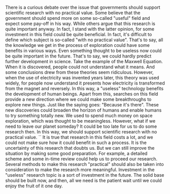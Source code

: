 There is a curious debate over the issue that governments should support scientific research with no practical value. Some believe that the government should spend more on some so-called "useful" field and expect some pay-off in his way. While others argue that this research is quite important anyway. In fact, I stand with the latter opinion, for some investment in this field could be quite beneficial.
In fact, it's difficult to define which subject is so-called "with no practical value". That's to say, all the knowledge we get in the process of exploration could have some benefits in various ways. Even something thought to be useless now could be quite important in the future. That's to say, we could hardly predict further development in science. Take the example of the Maxwell Equation. When it is discovered, people could not understand what it means. And some conclusions drew from these theories seem ridiculous. However, when the use of electricity was invented years later, this theory was used widely, for people now understand it presents how electricity is transformed from the magnet and reversely. In this way, a "useless" technology benefits the development of human beings.
Apart from this, searches on this field provide a new direction where we could make some breakthroughs to explore new things. Just like the saying goes: "Because it's there". These new discoveries could broaden the horizon of humans and enable humans to try something totally new. We used to spend much money on space exploration, which was thought to be meaningless. However, what if we need to leave our planet someday? It could be too late for us to do some research then. In this way, we should support scientific research with no practical value.	``
It is true that research in this field costs a lot, and we could not make sure how it could benefit in such a process. It is the uncertainty of this research that doubts us. But we can still improve the situation by making some good preparation. For example, a detailed scheme and some in-time review could help us to proceed our research. Several methods to make this research "practical" should also be taken into consideration to make the research more meaningful.
Investment in the "useless" research topic is a sort of investment in the future. The solid base should be built now, and then, all we need is the patient wait until we could enjoy the fruit of it one day.